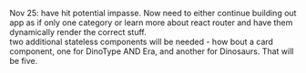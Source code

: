 Nov 25:  have hit potential impasse.  Now need to either continue building out app as if only one category or learn more about react router and have them dynamically render the correct stuff.  
two additional stateless components will be needed - how bout a card component, one for DinoType AND Era, and another for Dinosaurs.  That will be five. 
